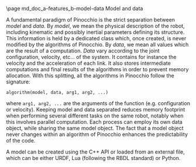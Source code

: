 \page md_doc_a-features_b-model-data Model and data

A fundamental paradigm of Pinocchio is the strict separation between
*model* and *data*. By *model*, we mean the physical description of the
robot, including kinematic and possibly inertial parameters defining its
structure. This information is held by a dedicated class which, once
created, is never modified by the algorithms of Pinocchio. By *data*, we
mean all values which are the result of a computation. *Data* vary
according to the joint configuration, velocity, etc\... of the system.
It contains for instance the velocity and the acceleration of each link.
It also stores intermediate computations and final results of the
algorithms in order to prevent memory allocation. With this splitting,
all the algorithms in Pinocchio follow the signature:

```
algorithm(model, data, arg1, arg2, ...)
```

where `arg1, arg2, ...` are the arguments of the function (e.g. configuration or
velocity). Keeping model and data separated reduces memory footprint
when performing several different tasks on the same robot, notably when
this involves parallel computation. Each process can employ its own data
object, while sharing the same model object. The fact that a model
object never changes within an algorithm of Pinocchio enhances the
predictability of the code.

A model can be created using the C++ API or loaded from an external
file, which can be either URDF, Lua (following the RBDL standard) or
Python.
